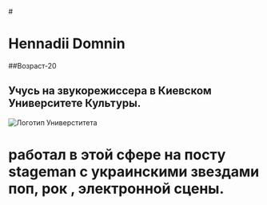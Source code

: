 #<h1>Hennadii Domnin</h1>
##Возраст-20
## Учусь на **звукорежиссера** в Киевском Университете Культуры.
![Логотип Универститета](http://kuk-university.com/wp-content/themes/JointsWP-CSS-master/assets/images/logo.png)
# работал в этой сфере на посту stageman с украинскими звездами поп, рок , электронной сцены.